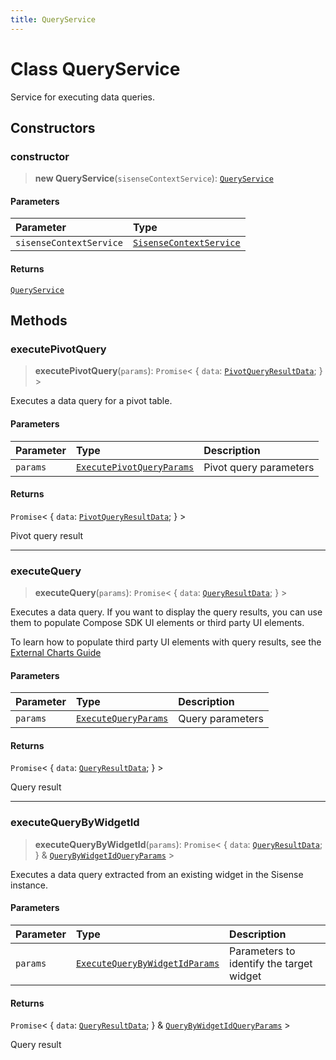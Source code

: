 ```yaml
---
title: QueryService
---
```


# Class QueryService

Service for executing data queries.

## Constructors

### constructor

> **new QueryService**(`sisenseContextService`): [`QueryService`](class.QueryService.md)

#### Parameters

| Parameter | Type |
| :------ | :------ |
| `sisenseContextService` | [`SisenseContextService`](../contexts/class.SisenseContextService.md) |

#### Returns

[`QueryService`](class.QueryService.md)

## Methods

### executePivotQuery <Badge type="beta" text="Beta" />

> **executePivotQuery**(`params`): `Promise`\< \{
  `data`: [`PivotQueryResultData`](../../sdk-data/interfaces/interface.PivotQueryResultData.md);
 } \>

Executes a data query for a pivot table.

#### Parameters

| Parameter | Type | Description |
| :------ | :------ | :------ |
| `params` | [`ExecutePivotQueryParams`](../interfaces/interface.ExecutePivotQueryParams.md) | Pivot query parameters |

#### Returns

`Promise`\< \{
  `data`: [`PivotQueryResultData`](../../sdk-data/interfaces/interface.PivotQueryResultData.md);
 } \>

Pivot query result

***

### executeQuery

> **executeQuery**(`params`): `Promise`\< \{
  `data`: [`QueryResultData`](../../sdk-data/interfaces/interface.QueryResultData.md);
 } \>

Executes a data query. If you want to display the query results, you can use
them to populate Compose SDK UI elements or third party UI elements.

To learn how to populate third party UI elements with query results, see the
[External Charts Guide](/guides/sdk/guides/charts/guide-external-charts.html#query)

#### Parameters

| Parameter | Type | Description |
| :------ | :------ | :------ |
| `params` | [`ExecuteQueryParams`](../interfaces/interface.ExecuteQueryParams.md) | Query parameters |

#### Returns

`Promise`\< \{
  `data`: [`QueryResultData`](../../sdk-data/interfaces/interface.QueryResultData.md);
 } \>

Query result

***

### executeQueryByWidgetId

> **executeQueryByWidgetId**(`params`): `Promise`\< \{
  `data`: [`QueryResultData`](../../sdk-data/interfaces/interface.QueryResultData.md);
 } & [`QueryByWidgetIdQueryParams`](../../sdk-ui/type-aliases/type-alias.QueryByWidgetIdQueryParams.md) \>

Executes a data query extracted from an existing widget in the Sisense instance.

#### Parameters

| Parameter | Type | Description |
| :------ | :------ | :------ |
| `params` | [`ExecuteQueryByWidgetIdParams`](../interfaces/interface.ExecuteQueryByWidgetIdParams.md) | Parameters to identify the target widget |

#### Returns

`Promise`\< \{
  `data`: [`QueryResultData`](../../sdk-data/interfaces/interface.QueryResultData.md);
 } & [`QueryByWidgetIdQueryParams`](../../sdk-ui/type-aliases/type-alias.QueryByWidgetIdQueryParams.md) \>

Query result
